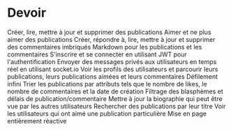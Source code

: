 # Devoir
Créer, lire, mettre à jour et supprimer des publications Aimer et ne plus aimer des publications Créer, répondre à, lire, mettre à jour et supprimer des commentaires imbriqués Markdown pour les publications et les commentaires S'inscrire et se connecter en utilisant JWT pour l'authentification Envoyer des messages privés aux utilisateurs en temps réel en utilisant socket.io Voir les profils des utilisateurs et parcourir leurs publications, leurs publications aimées et leurs commentaires Défilement infini Trier les publications par attributs tels que le nombre de likes, le nombre de commentaires et la date de création Filtrage des blasphèmes et délais de publication/commentaire Mettre à jour la biographie qui peut être vue par les autres utilisateurs Rechercher des publications par leur titre Voir les utilisateurs qui ont aimé une publication particulière Mise en page entièrement réactive
